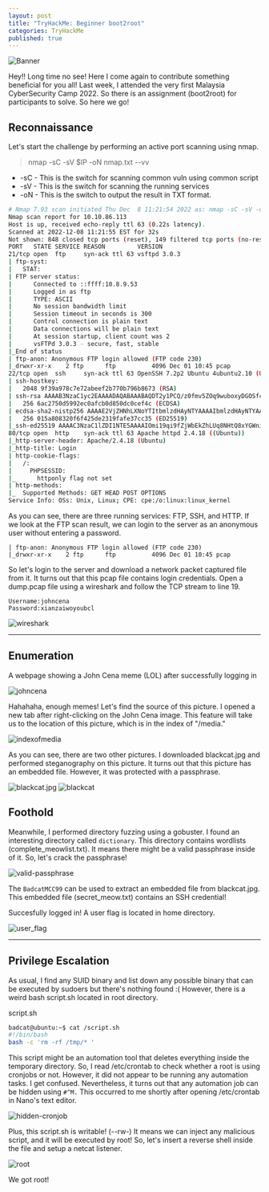 ```yaml
---
layout: post
title: "TryHackMe: Beginner boot2root"
categories: TryHackMe
published: true
---
```


![Banner](/assets/pictures/b2root_1.png)

Hey!! Long time no see! Here I come again to contribute something beneficial for you all! Last week, I attended the very first Malaysia CyberSecurity Camp 2022. So there is an assignment (boot2root) for participants to solve. So here we go!

## Reconnaissance
Let's start the challenge by performing an active port scanning using nmap. 
> nmap -sC -sV $IP -oN nmap.txt --vv

* -sC - This is the switch for scanning common vuln using common script
* -sV - This is the switch for scanning the running services 
* -oN - This is the switch to output the result in TXT format.

```bash
# Nmap 7.93 scan initiated Thu Dec  8 11:21:54 2022 as: nmap -sC -sV -oN nmap.txt --vv 10.10.86.113
Nmap scan report for 10.10.86.113
Host is up, received echo-reply ttl 63 (0.22s latency).
Scanned at 2022-12-08 11:21:55 EST for 32s
Not shown: 848 closed tcp ports (reset), 149 filtered tcp ports (no-response)
PORT   STATE SERVICE REASON         VERSION
21/tcp open  ftp     syn-ack ttl 63 vsftpd 3.0.3
| ftp-syst: 
|   STAT: 
| FTP server status:
|      Connected to ::ffff:10.8.9.53
|      Logged in as ftp
|      TYPE: ASCII
|      No session bandwidth limit
|      Session timeout in seconds is 300
|      Control connection is plain text
|      Data connections will be plain text
|      At session startup, client count was 2
|      vsFTPd 3.0.3 - secure, fast, stable
|_End of status
| ftp-anon: Anonymous FTP login allowed (FTP code 230)
|_drwxr-xr-x    2 ftp      ftp          4096 Dec 01 10:45 pcap
22/tcp open  ssh     syn-ack ttl 63 OpenSSH 7.2p2 Ubuntu 4ubuntu2.10 (Ubuntu Linux; protocol 2.0)
| ssh-hostkey: 
|   2048 9f39a978c7e72abeef2b770b796b8673 (RSA)
| ssh-rsa AAAAB3NzaC1yc2EAAAADAQABAAABAQDT2y1PCQ/z0fmv5ZOq9wuboxyDGOSfc/vrcRwq3MHdpIXN6vrBh0i9p2XQ9hzNSy8pqxfUti0IDV/HcdLqU0zJ19cbFIhYkx1yN1OMG83RVqEYVaD/FeosvJamzMnCHZCd4iiJ/ZGALFNbUCiC3q9ukGiRlSZSDvgP+PXODr4bPHSP0eQdqiaJ9qGCr634F1a/3rg48VmxLGiws6wn5bHwA0WdEraXcGdmmiotCd6IwnXBGu7SEYisXuBTR7yQgmwjPu1LrJqwJ05elUHl5EjSf9W7pA4lftWrLvvGRdb4P+zPsji/5gcs0vnJSM6meDcSYMj56RhjYepA8zXEBhLB
|   256 6ac2750d5992ec0afcb0d850dc0cef4c (ECDSA)
| ecdsa-sha2-nistp256 AAAAE2VjZHNhLXNoYTItbmlzdHAyNTYAAAAIbmlzdHAyNTYAAABBBFggt7CsgxeLn3AI5JbreweWRmCy3gNtwxl1HKIqOGV9a234jm0h2PT3t4tjhCbCS6nFhmYv7qt7M/BaVDtNYK0=
|   256 015a808320f6f425de2319fafe37cc35 (ED25519)
|_ssh-ed25519 AAAAC3NzaC1lZDI1NTE5AAAAIOmi19qi9fZjWbEkZhLUq8NHtQ8xYGWniMs+ZT+jrfmq
80/tcp open  http    syn-ack ttl 63 Apache httpd 2.4.18 ((Ubuntu))
|_http-server-header: Apache/2.4.18 (Ubuntu)
|_http-title: Login
| http-cookie-flags: 
|   /: 
|     PHPSESSID: 
|_      httponly flag not set
| http-methods: 
|_  Supported Methods: GET HEAD POST OPTIONS
Service Info: OSs: Unix, Linux; CPE: cpe:/o:linux:linux_kernel
```

As you can see, there are three running services: FTP, SSH, and HTTP. If we look at the FTP scan result, we can login to the server as an anonymous user without entering a password.

```
| ftp-anon: Anonymous FTP login allowed (FTP code 230)
|_drwxr-xr-x    2 ftp      ftp          4096 Dec 01 10:45 pcap
```

So let's login to the server and download a network packet captured file from it. It turns out that this pcap file contains login credentials. Open a dump.pcap file using a wireshark and follow the TCP stream to line 19.

```
Username:johncena
Password:xianzaiwoyoubcl
```

![wireshark](/assets/pictures/b2root_2.png)

---
## Enumeration

A webpage showing a John Cena meme (LOL) after successfully logging in

![johncena](/assets/pictures/Johncena.png)

Hahahaha, enough memes! Let's find the source of this picture. I opened a new tab after right-clicking on the John Cena image. This feature will take us to the location of this picture, which is in the index of "/media."

![indexofmedia](/assets/pictures/index%20of%20media.png)

As you can see, there are two other pictures. I downloaded blackcat.jpg and performed steganography on this picture. It turns out that this picture has an embedded file. However, it was protected with a passphrase.

![blackcat.jpg](/assets/pictures/blackcat.png)
![blackcat](/assets/pictures/steghide%20info%20blackcat.png)

## Foothold
Meanwhile, I performed directory fuzzing using a gobuster. I found an interesting directory called `dictionary`. This directory contains wordlists (complete_meowlist.txt). It means there might be a valid passphrase inside of it. So, let's crack the passphrase! 

![valid-passphrase](/assets/pictures/stegcracker%20meow.png)

The `BadcatMCC99` can be used to extract an embedded file from blackcat.jpg. This embedded file (secret_meow.txt) contains an SSH credential!  

Succesfully logged in! A user flag is located in home directory.

![user_flag](/assets/pictures/foothold_b2root.png)

---
## Privilege Escalation

As usual, I find any SUID binary and list down any possible binary that can be executed by sudoers but there's nothing found :(
However, there is a weird bash script.sh located in root directory. 

script.sh

```bash
badcat@ubuntu:~$ cat /script.sh 
#!/bin/bash
bash -c 'rm -rf /tmp/* '
```
This script might be an automation tool that deletes everything inside the temporary directory. So, I read /etc/crontab to check whether a root is using cronjobs or not. However, it did not appear to be running any automation tasks. I get confused. Nevertheless, it turns out that any automation job can be hidden using `#^M.` This occurred to me shortly after opening /etc/crontab in Nano's text editor. 

![hidden-cronjob](/assets/pictures/hidden%20cronjob.png)

Plus, this script.sh is writable! (--rw-) It means we can inject any malicious script, and it will be executed by root! So, let's insert a reverse shell inside the file and setup a netcat listener.

![root](/assets/pictures/b2root_rootflag.png)

We got root! 